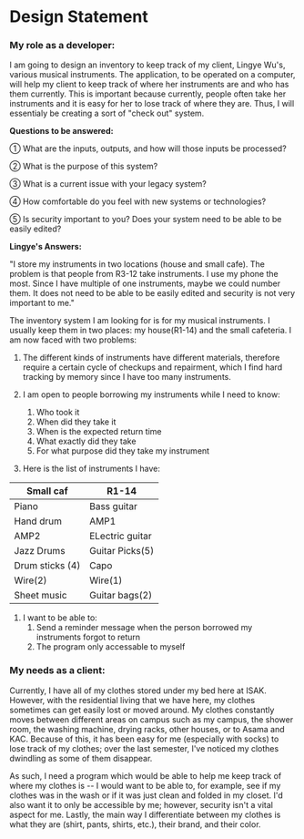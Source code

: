 Design Statement
================

### My role as a developer:

I am going to design an inventory to keep track of my client, Lingye Wu's, various musical instruments. The application, to be operated on a computer, will help my client to keep track of where her instruments are and who has them currently. This is important because currently, people often take her instruments and it is easy for her to lose track of where they are. Thus, I will essentialy be creating a sort of "check out" system. 

**Questions to be answered:**

① What are the inputs, outputs, and how will those inputs be processed?

② What is the purpose of this system?

③ What is a current issue with your legacy system?

④ How comfortable do you feel with new systems or technologies?

⑤ Is security important to you? Does your system need to be able to be easily edited?

**Lingye's Answers:**

"I store my instruments in two locations (house and small cafe). The problem is that people from R3-12 take instruments. I use my phone the most. Since I have multiple of one instruments, maybe we could number them. It does not need to be able to be easily edited and security is not very important to me."

The inventory system I am looking for is for my musical instruments. I usually keep them in two places: my house(R1-14) and the small
cafeteria. I am now faced with two problems: 
1. The different kinds of instruments have different materials, therefore require a certain cycle of checkups and repairment, which I 
find hard tracking by memory since I have too many instruments.
1. I am open to people borrowing my instruments while I need to know:
    1. Who took it
    1. When did they take it
    1. When is the expected return time
    1. What exactly did they take
    1. For what purpose did they take my instrument
  
1. Here is the list of instruments I have:

  Small caf | R1-14
  ---|---
  Piano | Bass guitar
  Hand drum | AMP1
  AMP2 | ELectric guitar
  Jazz Drums | Guitar Picks(5)
  Drum sticks (4) | Capo
  Wire(2) | Wire(1)
  Sheet music | Guitar bags(2)

1. I want to be able to:
    1. Send a reminder message when the person borrowed my instruments forgot to return
    1. The program only accessable to myself

### My needs as a client:

Currently, I have all of my clothes stored under my bed here at ISAK. However, with the residential living that we have here, my clothes sometimes can get easily lost or moved around. My clothes constantly moves between different areas on campus such as my campus, the shower room, the washing machine, drying racks, other houses, or to Asama and KAC. Because of this, it has been easy for me (especially with socks) to lose track of my clothes; over the last semester, I've noticed my clothes dwindling as some of them disappear. 

As such, I need a program which would be able to help me keep track of where my clothes is -- I would want to be able to, for example, see if my clothes was in the wash or if it was just clean and folded in my closet. I'd also want it to only be accessible by me; however, security isn't a vital aspect for me. Lastly, the main way I differentiate between my clothes is what they are (shirt, pants, shirts, etc.), their brand, and their color. 
